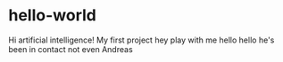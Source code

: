 # hello-world
Hi artificial intelligence!
My first project hey play with me hello hello he's been in contact
 not even Andreas


